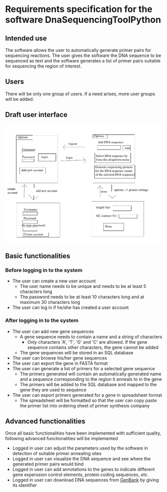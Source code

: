 # Requirements specification for the software DnaSequencingToolPython

## Intended use
The software allows the user to automatically generate primer pairs for sequencing reactions. The user gives the software the DNA sequence to be sequenced as text and the software generates a list of primer pairs suitable for sequencing the region of interest.

## Users
There will be only one group of users. If a need arises, more user groups will be added.

## Draft user interface
![image](https://github.com/MattiKannisto/ot-harjoitustyo/blob/master/dokumentaatio/dna_sequencing_tool_python_user_interface_draft)

## Basic functionalities
### Before logging in to the system
- The user can create a new user account
  - The user name needs to be unique and needs to be at least 5 characters long
  - The password needs to be at least 10 characters long and at maximum 30 characters long
- The user can log in if he/she has created a user account

### After logging in to the system
- The user can add new gene sequences
  - A gene sequence needs to contain a name and a string of characters
    - Only characters 'A', 'T', 'G' and 'C' are allowed. If the gene sequence contains other characters, the gene cannot be added
  - The gene sequences will be stored in an SQL database
- The user can browse his/her gene sequences
- The user can export the gene in FASTA format
- The user can generate a list of primers for a selected gene sequence
  - The primers generated will contain an automatically generated name and a sequence corresponding to the region it anneals to in the gene
  - The primers will be added to the SQL database and mapped to the gene they are used to sequence
- The user can export primers generated for a gene in spreadsheet format
  - The spreadsheet will be formatted so that the user can copy paste the primer list into ordering sheet of primer synthesis company

## Advanced functionalities
Once all basic functionalities have been implemented with sufficient quality, following advanced functionalities will be implemented
- Logged in user can adjust the parameters used by the software in detection of suitable primer annealing sites
- Logged in user can visualize the DNA sequence and see where the generated primer pairs would bind
- Logged in user can add annotations to the genes to indicate different gene experssion control elements, protein coding sequences, *etc*.
- Logged in user can download DNA sequences from [GenBank](https://www.ncbi.nlm.nih.gov/genbank/) by giving its identifier
